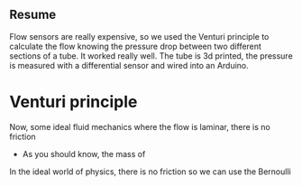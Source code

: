 ## Resume

Flow sensors are really expensive, so we used the Venturi principle to calculate the flow knowing the pressure drop between two different sections of a tube. It worked really well. The tube is 3d printed, the pressure is measured with a differential sensor and wired into an Arduino.

# Venturi principle

Now, some ideal fluid mechanics where the flow is laminar, there is no friction 

- As you should know, the mass of 

In the ideal world of physics, there is no friction so we can use the Bernoulli 

# 
